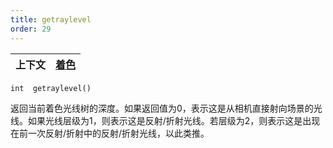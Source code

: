 ```yaml
---
title: getraylevel
order: 29
---
```

| 上下文 | [着色](../contexts/shading.html) |
| --- | --- |

`int  getraylevel()`

返回当前着色光线树的深度。如果返回值为0，表示这是从相机直接射向场景的光线。如果光线层级为1，则表示这是反射/折射光线。若层级为2，则表示这是出现在前一次反射/折射中的反射/折射光线，以此类推。
